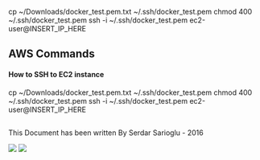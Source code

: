 cp ~/Downloads/docker_test.pem.txt ~/.ssh/docker_test.pem
chmod 400 ~/.ssh/docker_test.pem
ssh -i ~/.ssh/docker_test.pem ec2-user@INSERT_IP_HERE


## AWS Commands

#### How to SSH to EC2 instance
cp ~/Downloads/docker_test.pem.txt ~/.ssh/docker_test.pem
chmod 400 ~/.ssh/docker_test.pem
ssh -i ~/.ssh/docker_test.pem ec2-user@INSERT_IP_HERE


## 

This Document has been written By Serdar Sarioglu - 2016

<a href="https://mysystem.org" title="Mysystem.org"><img src="https://img.shields.io/website-up-down-green-red/http/shields.io.svg?label=Visit%20mysystem.org"></a>
<a href="https://www.paypal.me/ssarioglu" title="Support project"><img src="https://img.shields.io/badge/Donate%20me-paypal-brightgreen.svg"></a>
